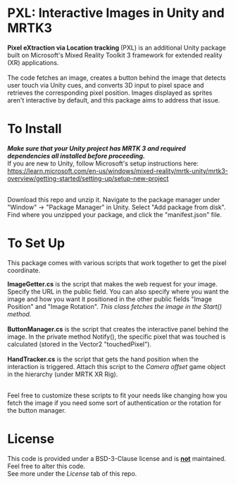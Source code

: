 # PXL: Interactive Images in Unity and MRTK3


<b> Pixel eXtraction via Location tracking </b> (PXL) is an additional Unity package built on Microsoft's Mixed Reality Toolkit 3 framework for extended reality (XR) applications.
<br><br>
The code fetches an image, creates a button behind the image that detects user touch via Unity cues, and converts 3D input to pixel space and retrieves the corresponding pixel position. Images displayed as sprites aren't interactive by default, and this package aims to address that issue. 

# To Install
<b><i> Make sure that your Unity project has MRTK 3 and required dependencies all installed before proceeding.</i></b> <br> 
If you are new to Unity, follow Microsoft's setup instructions here: https://learn.microsoft.com/en-us/windows/mixed-reality/mrtk-unity/mrtk3-overview/getting-started/setting-up/setup-new-project<br><br>

Download this repo and unzip it. Navigate to the package manager under "Window" -> "Package Manager" in Unity. Select "Add package from disk". Find where you unzipped your package, and click the "manifest.json" file. 

# To Set Up
This package comes with various scripts that work together to get the pixel coordinate.

<b>ImageGetter.cs</b> is the script that makes the web request for your image. Specify the URL in the public field. You can also specify where you want the image and how you want it positioned in the other public fields "Image Position" and "Image Rotation". <i> This class fetches the image in the Start() method. </i> <br><br>
<b>ButtonManager.cs</b> is the script that creates the interactive panel behind the image. In the private method Notify(), the specific pixel that was touched is calculated (stored in the Vector2 "touchedPixel"). <br><br>
<b>HandTracker.cs</b> is the script that gets the hand position when the interaction is triggered. Attach this script to the <i>Camera offset</i> game object in the hierarchy (under MRTK XR Rig).<br><br>

Feel free to customize these scripts to fit your needs like changing how you fetch the image if you need some sort of authentication or the rotation for the button manager. 

# License
This code is provided under a BSD-3-Clause license and is <b><ins>not</ins></b> maintained. Feel free to alter this code. <br> See more under the <i>License</i> tab of this repo.
